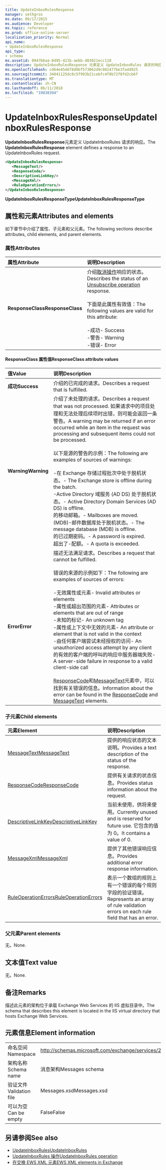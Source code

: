 ```yaml
---
title: UpdateInboxRulesResponse
manager: sethgros
ms.date: 09/17/2015
ms.audience: Developer
ms.topic: reference
ms.prod: office-online-server
localization_priority: Normal
api_name:
- UpdateInboxRulesResponse
api_type:
- schema
ms.assetid: 0947b6aa-0d95-421b-aebb-d03021ecc110
description: UpdateInboxRulesResponse 元素定义 UpdateInboxRules 请求的响应。
ms.openlocfilehash: cd64e4546f8d9bf573062d9c982477be3fa4d925
ms.sourcegitcommit: 34041125dc8c5f993b21cebfc4f8b72f0fd2cb6f
ms.translationtype: MT
ms.contentlocale: zh-CN
ms.lasthandoff: 06/11/2018
ms.locfileid: "19838394"
---
```

# <a name="updateinboxrulesresponse"></a><span data-ttu-id="1ebac-103">UpdateInboxRulesResponse</span><span class="sxs-lookup"><span data-stu-id="1ebac-103">UpdateInboxRulesResponse</span></span>

<span data-ttu-id="1ebac-104">**UpdateInboxRulesResponse**元素定义 UpdateInboxRules 请求的响应。</span><span class="sxs-lookup"><span data-stu-id="1ebac-104">The **UpdateInboxRulesResponse** element defines a response to an UpdateInboxRules request.</span></span> 
  
```XML
<UpdateInboxRulesResponse>
   <MessageText/>
   <ResponseCode/>
   <DescriptiveLinkKey/>
   <MessageXml/>
   <RuleOperationErrors/>
</UpdateInboxRulesResponse>
```

 <span data-ttu-id="1ebac-105">**UpdateInboxRulesResponseType**</span><span class="sxs-lookup"><span data-stu-id="1ebac-105">**UpdateInboxRulesResponseType**</span></span>
## <a name="attributes-and-elements"></a><span data-ttu-id="1ebac-106">属性和元素</span><span class="sxs-lookup"><span data-stu-id="1ebac-106">Attributes and elements</span></span>

<span data-ttu-id="1ebac-107">如下章节中介绍了属性、子元素和父元素。</span><span class="sxs-lookup"><span data-stu-id="1ebac-107">The following sections describe attributes, child elements, and parent elements.</span></span>
  
### <a name="attributes"></a><span data-ttu-id="1ebac-108">属性</span><span class="sxs-lookup"><span data-stu-id="1ebac-108">Attributes</span></span>

|<span data-ttu-id="1ebac-109">**属性**</span><span class="sxs-lookup"><span data-stu-id="1ebac-109">**Attribute**</span></span>|<span data-ttu-id="1ebac-110">**说明**</span><span class="sxs-lookup"><span data-stu-id="1ebac-110">**Description**</span></span>|
|:-----|:-----|
|<span data-ttu-id="1ebac-111">**ResponseClass**</span><span class="sxs-lookup"><span data-stu-id="1ebac-111">**ResponseClass**</span></span> <br/> | <span data-ttu-id="1ebac-112">介绍[取消操作](unsubscribe-operation.md)响应的状态。</span><span class="sxs-lookup"><span data-stu-id="1ebac-112">Describes the status of an [Unsubscribe operation](unsubscribe-operation.md) response.</span></span><br/><br/> <span data-ttu-id="1ebac-113">下面是此属性有效值：</span><span class="sxs-lookup"><span data-stu-id="1ebac-113">The following values are valid for this attribute:</span></span>  <br/><br/><span data-ttu-id="1ebac-114">-成功</span><span class="sxs-lookup"><span data-stu-id="1ebac-114">-  Success</span></span>  <br/><span data-ttu-id="1ebac-115">-警告</span><span class="sxs-lookup"><span data-stu-id="1ebac-115">-  Warning</span></span>  <br/><span data-ttu-id="1ebac-116">-错误</span><span class="sxs-lookup"><span data-stu-id="1ebac-116">-  Error</span></span>  <br/> |
   
#### <a name="responseclass-attribute-values"></a><span data-ttu-id="1ebac-117">ResponseClass 属性值</span><span class="sxs-lookup"><span data-stu-id="1ebac-117">ResponseClass attribute values</span></span>

|<span data-ttu-id="1ebac-118">**值**</span><span class="sxs-lookup"><span data-stu-id="1ebac-118">**Value**</span></span>|<span data-ttu-id="1ebac-119">**说明**</span><span class="sxs-lookup"><span data-stu-id="1ebac-119">**Description**</span></span>|
|:-----|:-----|
|<span data-ttu-id="1ebac-120">**成功**</span><span class="sxs-lookup"><span data-stu-id="1ebac-120">**Success**</span></span> <br/> |<span data-ttu-id="1ebac-121">介绍的已完成的请求。</span><span class="sxs-lookup"><span data-stu-id="1ebac-121">Describes a request that is fulfilled.</span></span>  <br/> |
|<span data-ttu-id="1ebac-122">**Warning**</span><span class="sxs-lookup"><span data-stu-id="1ebac-122">**Warning**</span></span> <br/> | <span data-ttu-id="1ebac-123">介绍了未处理的请求。</span><span class="sxs-lookup"><span data-stu-id="1ebac-123">Describes a request that was not processed.</span></span> <span data-ttu-id="1ebac-124">如果请求中的项目处理和无法处理后续项时出错，则可能会返回一条警告。</span><span class="sxs-lookup"><span data-stu-id="1ebac-124">A warning may be returned if an error occurred while an item in the request was processing and subsequent items could not be processed.</span></span> <br/><br/><span data-ttu-id="1ebac-125">以下是源的警告的示例：</span><span class="sxs-lookup"><span data-stu-id="1ebac-125">The following are examples of sources of warnings:</span></span>  <br/><br/><span data-ttu-id="1ebac-126">-在 Exchange 存储过程批次中处于脱机状态。</span><span class="sxs-lookup"><span data-stu-id="1ebac-126">-  The Exchange store is offline during the batch.</span></span>  <br/><span data-ttu-id="1ebac-127">-Active Directory 域服务 (AD DS) 处于脱机状态。</span><span class="sxs-lookup"><span data-stu-id="1ebac-127">-  Active Directory Domain Services (AD DS) is offline.</span></span>  <br/><span data-ttu-id="1ebac-128">的移动邮箱。</span><span class="sxs-lookup"><span data-stu-id="1ebac-128">-  Mailboxes are moved.</span></span>  <br/><span data-ttu-id="1ebac-129">(MDB)-邮件数据库处于脱机状态。</span><span class="sxs-lookup"><span data-stu-id="1ebac-129">-  The message database (MDB) is offline.</span></span>  <br/><span data-ttu-id="1ebac-130">的已过期密码。</span><span class="sxs-lookup"><span data-stu-id="1ebac-130">-  A password is expired.</span></span>  <br/><span data-ttu-id="1ebac-131">超出了-配额。</span><span class="sxs-lookup"><span data-stu-id="1ebac-131">-  A quota is exceeded.</span></span>  <br/> |
|<span data-ttu-id="1ebac-132">**Error**</span><span class="sxs-lookup"><span data-stu-id="1ebac-132">**Error**</span></span> <br/> | <span data-ttu-id="1ebac-133">描述无法满足请求。</span><span class="sxs-lookup"><span data-stu-id="1ebac-133">Describes a request that cannot be fulfilled.</span></span> <br/><br/><span data-ttu-id="1ebac-134">错误的来源的示例如下：</span><span class="sxs-lookup"><span data-stu-id="1ebac-134">The following are examples of sources of errors:</span></span>  <br/><br/><span data-ttu-id="1ebac-135">-无效属性或元素</span><span class="sxs-lookup"><span data-stu-id="1ebac-135">-  Invalid attributes or elements</span></span>  <br/><span data-ttu-id="1ebac-136">-属性或超出范围的元素</span><span class="sxs-lookup"><span data-stu-id="1ebac-136">-  Attributes or elements that are out of range</span></span>  <br/><span data-ttu-id="1ebac-137">-未知的标记</span><span class="sxs-lookup"><span data-stu-id="1ebac-137">-  An unknown tag</span></span>  <br/><span data-ttu-id="1ebac-138">-属性或上下文中无效的元素</span><span class="sxs-lookup"><span data-stu-id="1ebac-138">-  An attribute or element that is not valid in the context</span></span>  <br/><span data-ttu-id="1ebac-139">-由任何客户端尝试未经授权的访问</span><span class="sxs-lookup"><span data-stu-id="1ebac-139">-  An unauthorized access attempt by any client</span></span>  <br/><span data-ttu-id="1ebac-140">的有效的客户端的呼叫的响应中服务器端失败</span><span class="sxs-lookup"><span data-stu-id="1ebac-140">-  A server-side failure in response to a valid client-side call</span></span>  <br/> <br/> <span data-ttu-id="1ebac-141">[ResponseCode](responsecode.md)和[MessageText](messagetext.md)元素中，可以找到有关错误的信息。</span><span class="sxs-lookup"><span data-stu-id="1ebac-141">Information about the error can be found in the [ResponseCode](responsecode.md) and [MessageText](messagetext.md) elements.</span></span>  <br/> |
   
### <a name="child-elements"></a><span data-ttu-id="1ebac-142">子元素</span><span class="sxs-lookup"><span data-stu-id="1ebac-142">Child elements</span></span>

|<span data-ttu-id="1ebac-143">**元素**</span><span class="sxs-lookup"><span data-stu-id="1ebac-143">**Element**</span></span>|<span data-ttu-id="1ebac-144">**说明**</span><span class="sxs-lookup"><span data-stu-id="1ebac-144">**Description**</span></span>|
|:-----|:-----|
|[<span data-ttu-id="1ebac-145">MessageText</span><span class="sxs-lookup"><span data-stu-id="1ebac-145">MessageText</span></span>](messagetext.md) <br/> |<span data-ttu-id="1ebac-146">提供的响应状态的文本说明。</span><span class="sxs-lookup"><span data-stu-id="1ebac-146">Provides a text description of the status of the response.</span></span>  <br/> |
|[<span data-ttu-id="1ebac-147">ResponseCode</span><span class="sxs-lookup"><span data-stu-id="1ebac-147">ResponseCode</span></span>](responsecode.md) <br/> |<span data-ttu-id="1ebac-148">提供有关请求的状态信息。</span><span class="sxs-lookup"><span data-stu-id="1ebac-148">Provides status information about the request.</span></span>  <br/> |
|[<span data-ttu-id="1ebac-149">DescriptiveLinkKey</span><span class="sxs-lookup"><span data-stu-id="1ebac-149">DescriptiveLinkKey</span></span>](descriptivelinkkey.md) <br/> |<span data-ttu-id="1ebac-150">当前未使用，供将来使用。</span><span class="sxs-lookup"><span data-stu-id="1ebac-150">Currently unused and is reserved for future use.</span></span> <span data-ttu-id="1ebac-151">它包含的值为 0。</span><span class="sxs-lookup"><span data-stu-id="1ebac-151">It contains a value of 0.</span></span>  <br/> |
|[<span data-ttu-id="1ebac-152">MessageXml</span><span class="sxs-lookup"><span data-stu-id="1ebac-152">MessageXml</span></span>](messagexml.md) <br/> |<span data-ttu-id="1ebac-153">提供了其他错误响应信息。</span><span class="sxs-lookup"><span data-stu-id="1ebac-153">Provides additional error response information.</span></span>  <br/> |
|[<span data-ttu-id="1ebac-154">RuleOperationErrors</span><span class="sxs-lookup"><span data-stu-id="1ebac-154">RuleOperationErrors</span></span>](ruleoperationerrors.md) <br/> |<span data-ttu-id="1ebac-155">表示一个数组的规则上有一个错误的每个规则字段的验证错误。</span><span class="sxs-lookup"><span data-stu-id="1ebac-155">Represents an array of rule validation errors on each rule field that has an error.</span></span>  <br/> |
   
### <a name="parent-elements"></a><span data-ttu-id="1ebac-156">父元素</span><span class="sxs-lookup"><span data-stu-id="1ebac-156">Parent elements</span></span>

<span data-ttu-id="1ebac-157">无。</span><span class="sxs-lookup"><span data-stu-id="1ebac-157">None.</span></span>
  
## <a name="text-value"></a><span data-ttu-id="1ebac-158">文本值</span><span class="sxs-lookup"><span data-stu-id="1ebac-158">Text value</span></span>

<span data-ttu-id="1ebac-159">无。</span><span class="sxs-lookup"><span data-stu-id="1ebac-159">None.</span></span>
  
## <a name="remarks"></a><span data-ttu-id="1ebac-160">备注</span><span class="sxs-lookup"><span data-stu-id="1ebac-160">Remarks</span></span>

<span data-ttu-id="1ebac-161">描述此元素的架构位于承载 Exchange Web Services 的 IIS 虚拟目录中。</span><span class="sxs-lookup"><span data-stu-id="1ebac-161">The schema that describes this element is located in the IIS virtual directory that hosts Exchange Web Services.</span></span>
  
## <a name="element-information"></a><span data-ttu-id="1ebac-162">元素信息</span><span class="sxs-lookup"><span data-stu-id="1ebac-162">Element information</span></span>

|||
|:-----|:-----|
|<span data-ttu-id="1ebac-163">命名空间</span><span class="sxs-lookup"><span data-stu-id="1ebac-163">Namespace</span></span>  <br/> |http://schemas.microsoft.com/exchange/services/2006/messages  <br/> |
|<span data-ttu-id="1ebac-164">架构名称</span><span class="sxs-lookup"><span data-stu-id="1ebac-164">Schema name</span></span>  <br/> |<span data-ttu-id="1ebac-165">消息架构</span><span class="sxs-lookup"><span data-stu-id="1ebac-165">Messages schema</span></span>  <br/> |
|<span data-ttu-id="1ebac-166">验证文件</span><span class="sxs-lookup"><span data-stu-id="1ebac-166">Validation file</span></span>  <br/> |<span data-ttu-id="1ebac-167">Messages.xsd</span><span class="sxs-lookup"><span data-stu-id="1ebac-167">Messages.xsd</span></span>  <br/> |
|<span data-ttu-id="1ebac-168">可以为空</span><span class="sxs-lookup"><span data-stu-id="1ebac-168">Can be empty</span></span>  <br/> |<span data-ttu-id="1ebac-169">False</span><span class="sxs-lookup"><span data-stu-id="1ebac-169">False</span></span>  <br/> |
   
## <a name="see-also"></a><span data-ttu-id="1ebac-170">另请参阅</span><span class="sxs-lookup"><span data-stu-id="1ebac-170">See also</span></span>

- [<span data-ttu-id="1ebac-171">UpdateInboxRules</span><span class="sxs-lookup"><span data-stu-id="1ebac-171">UpdateInboxRules</span></span>](updateinboxrules.md)
- [<span data-ttu-id="1ebac-172">UpdateInboxRules 操作</span><span class="sxs-lookup"><span data-stu-id="1ebac-172">UpdateInboxRules operation</span></span>](updateinboxrules-operation.md)
- [<span data-ttu-id="1ebac-173">在交换 EWS XML 元素</span><span class="sxs-lookup"><span data-stu-id="1ebac-173">EWS XML elements in Exchange</span></span>](ews-xml-elements-in-exchange.md)

